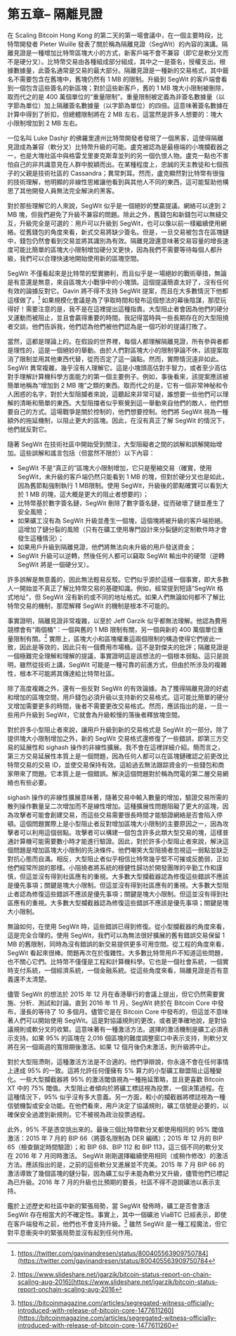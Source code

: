 
#  第五章– 隔離見證

在 Scaling Bitcoin Hong Kong 的第二天的第一場會議中，在一個主要時段，比特幣開發者 Pieter Wuille 發表了關於稱為隔離見證（SegWit）的內容的演講。隔離見證是一種增加比特幣區塊大小的方式，新客戶端不會不兼容（即它是軟分叉而不是硬分叉）。比特幣交易由各種組成部分組成，其中之一是簽名，授權支出。根據數據量，此簽名通常是交易的最大部分。隔離見證是一種新的交易格式，其中籤名不需要包含在舊塊中，舊塊仍然有 1 MB 的限制。升級到 SegWit 的客戶端會看到一個包含這些簽名的新區塊；對於這些新客戶，舊的 1 MB 塊大小限制被刪除，取而代之的是 400 萬個單位的“重量限制”。重量限制被定義為非簽名數據量（以字節為單位）加上隔離簽名數據量（以字節為單位）的四倍。這意味著簽名數據在計算中得到了折扣，但總體限制將在 2 MB 左右，這當然是許多人想要的：塊大小限制增加到 2 MB 左右。

一位名叫 Luke Dashjr 的佛羅里達州比特幣開發者發現了一個黑客，這使得隔離見證成為兼容（軟分叉）比特幣升級的可能。盧克被認為是最極端的小塊攔截器之一，也是大塊社區中與格雷戈里麥克斯韋並列的另一個仇恨人物。盧克一點也不害怕自己的非共識意見在人群中脫穎而出。在某種程度上，忠誠的天主教徒和七個孩子的父親是技術社區的 Cassandra；異常刺耳。然而，盧克顯然對比特幣有很強的技術理解，他明顯的非線性思維讓他看到與其他人不同的東西，這可能幫助他構思了其他開發人員無法完全解決的黑客。

對於那些理解它的人來說，SegWit 似乎是一個絕妙的雙贏提議。網絡可以達到 2 MB 塊，但我們避免了升級不兼容的問題。除此之外，舊錢包和新錢包可以無縫交互，升級完全是可選的：用戶可以升級到 SegWit，也可以像以前一樣繼續使用網絡。從舊錢包的角度來看，新式交易將缺少簽名。但是，一旦交易被包含在區塊鏈中，錢包仍然會看到交易並將其識別為有效。隔離見證還意味著交易容量的增長速度可能比簡單的區塊大小限制增加硬分叉更快，因為我​​們不需要等待每個人都升級，我們可以合理快速地開始使用新的區塊空間。

SegWit 不僅看起來是比特幣的堅實勝利，而且似乎是一場絕妙的戰術舉措，無論是有意還是無意，來自區塊大小戰爭中的小塊頭。這個提議簡直太好了，沒有任何有效的論據反對它。Gavin 將不得不支持 SegWit 提案，而且在大多數情況下他都這樣做了。[^1] 如果規模化會議是為了爭取時間和發布這個想法的幕後陰謀，那麼玩得好！需要注意的是，我不是在這裡提出這種指責。大型阻止者會因為他們的硬分叉運動而被阻止，並且會贏得重要的時間。我記得當時與一些長期存在的大型阻撓者交談。他們告訴我，他們認為他們被他們認為是一個巧妙的提議打敗了。

當然，這都是理論上的。在假設的世界裡，每個人都理解隔離見證，所有參與者都是理性的，這是一個絕妙的舉動。由於人們對區塊大小的限制爭論不休，該提案取消了限制並用其他東西代替，從而否定了這一論點。然而，實際情況遠非如此。SegWit 異常複雜，幾乎沒有人理解它。這是小塊頭高估對手智力，或者至少高估對手理解計算機科學方面能力的第一個主要例子。例如，事後看來，該提案應該被簡單地稱為“增加到 2 MB 塊”之類的東西。取而代之的是，它有一個非常神秘和令人困惑的名字，對於大型阻攔者來說，這聽起來非常可疑，誰想要一些他們可以理解的清晰和簡單的東西。大型阻擋者似乎察覺到這一舉動來自他們的敵人，他們想要自己的方式。這場戰爭是關於控制的，他們想要控制。他們將 SegWit 視為一種額外的拖延機制，以阻止更大的區塊。因此，在沒有真正了解 SegWit 的情況下，他們就反對它。

隨著 SegWit 在技術社區中開始受到關注，大型阻礙者之間的誤解和誤解開始增加。這些誤解和謠言包括（但當然不限於）以下內容：

* SegWit 不是“真正的”區塊大小限制增加，它只是壓縮交易（確實，使用 SegWit，未升級的客戶端仍然只能看到 1 MB 的塊，但對於硬分叉也是如此，因為舊節點強制執行 1 MB限制。使用 SegWit，升級後的節點確實可以看到大於 1 MB 的塊，這大概是更大的阻止者想要的）；
* 比特幣基於數字簽名鏈，SegWit 刪除了數字簽名鏈，從而破壞了鏈並產生了安全風險；
* 如果礦工沒有為 SegWit 升級並產生一個塊，這個塊將被升級的客戶端拒絕。這增加了鏈分裂的風險（只有在礦工使用專門設計來分裂鏈的定制軟件時才會發生這種情況）；
* 如果用戶升級到隔離見證，他們將無法向未升級的用戶發送資金；
* SegWit 升級可以逆轉，然後任何人都可以竊取 SegWit 輸出中的硬幣（逆轉 SegWit 將是一個硬分叉）。

許多誤解是無意義的，因此無法輕易反駁。它們似乎源於這樣一個事實，即大多數人一開始並不真正了解比特幣交易的基礎知識。例如，經常提到短語“SegWit 格式地址”，但 SegWit 沒有新的或不同的地址格式。如果人們無論如何都不了解比特幣交易的機制，那麼解釋 SegWit 的機制是根本不可能的。

事實證明，隔離見證非常複雜，以至於 Jeff Garzik 似乎都無法理解。他認為費用競標會有“兩個桶”：一個與舊的 1 MB 限制有關，另一個與新的 400 萬個單位重量限制有關。[^2] 實際上，區塊大小和區塊權重這兩個限制的構造使得它們彼此一致，因此是等效的，因此只有一個費用市場桶。這不是對傑夫的批評；隔離見證是一個極難完全理解和理解的提議，事實證明這是該想法的一個根本弱點。這只是說明，雖然從技術上講，SegWit 可能是一種可靠的前進方式，但由於所涉及的複雜性，根本不可能將其傳達給比特幣社區。

除了高度複雜之外，還有一些反對 SegWit 的有效論據。為了獲得隔離見證的好處和增加的區塊空間，用戶錢包必須升級以支持新的交易格式。這可能比簡單的硬分叉增加需要更多的時間，後者不需要更改交易格式。然而，應該指出的是，一旦一些用戶升級到 SegWit，它就會為升級較慢的落後者釋放塊空間。

對於許多小型阻止者來說，讓用戶升級到新的交易格式是 SegWit 的一部分。除了提供塊大小限制增加之外，新的 SegWit 交易格式還修復了一些錯誤，即第三方交易的延展性和 sighash 操作的非線性擴展。我不會在這裡詳細介紹。簡而言之，第三方交易延展性本質上是一個問題，因為任何人都可以在區塊鏈確認之前更改比特幣交易的交易 ID，並使交易保持有效。這給過去無法跟踪資金的一些錢包和商家帶來了問題。它本質上是一個錯誤。解決這個問題對於稱為閃電的第二層交易網絡也有些必要。

sighash 操作的非線性擴展意味著，隨著交易中輸入數量的增加，驗證交易所需的散列操作數量呈二次增加而不是線性增加。這種擴展性問題阻礙了更大的區塊，因為攻擊者可能會創建交易，而這些交易需要很長時間才能驗證網絡是否會陷入停頓。這個問題實際上是小型阻止者反對增加區塊大小限制的主要原因之一，因為攻擊者可以利用這個弱點。攻擊者可以構建一個包含許多此類大型交易的塊，這樣普通計算機可能需要數小時才能進行驗證。因此，對於許多小型阻止者來說，解決這個問題是增加區塊大小限制的先決條件。他們嘲笑大型阻撓者忽視這一弱點並缺乏對抗心態而自滿。相反，大型阻止者似乎相信比特幣幾乎堅不可摧或反脆弱，正如他們經常所說的那樣。小阻撓者將系統的穩健性歸功於開發團隊的辛勤工作和謹慎，但這並沒有得到社區應有的重視。大多數大型攔截器認為修復這些錯誤不應該是優先事項；關鍵是塊大小限制。但這並沒有得到社區應有的重視。大多數大型阻止者認為修復這些錯誤不應該是優先事項；關鍵是塊大小限制。但這並沒有得到社區應有的重視。大多數大型攔截器認為修復這些錯誤不應該是優先事項；關鍵是塊大小限制。

無論如何，在使用 SegWit 時，這些錯誤已得到修復。從小型攔截器的角度來看，這是完全合理的。使用 SegWit，我們可以為無法很好擴展的舊有錯誤交易保留 1 MB 的舊限制，同時為沒有錯誤的新交易提供更多可用空間。從工程的角度來看，SegWit 看起來很棒。問題再次在於復雜性。大多數比特幣用戶不知道這些問題，也不關心它們。比特幣不僅僅是工程和計算機科學。它也是一個社會系統，一個實時支付系統，一個經濟系統，一個金融系統。從這些角度來看，隔離見證是否有意義還不太清楚。

儘管 SegWit 的想法於 2015 年 12 月在香港舉行的會議上提出，但它仍然需要實施、分析、測試和討論。直到 2016 年 11 月，SegWit 終於在 Bitcoin Core 中發布，漫長的等待了 10 多個月。儘管它是在 Bitcoin Core 中發布的，但這並不意味著人們可以開始使用 SegWit。這是對協議規則的更改，或者更準確地說，是對協議規則或軟分叉的收緊。這意味著有一種激活方法。選擇的激活機制是礦工必須表示支持。如果 95% 的區塊在 2,016 個區塊的難度調整窗口中表示支持，則軟分叉將在另一個兩週的寬限期後激活。如果 12 個月後仍未激活，則升級將中止。

對於大型阻滯劑，這種激活方法是不合適的。他們爭辯說，你永遠不會在任何事情上達成 95% 的一致。這將允許任何僅擁有 5% 算力的小型礦工聯盟阻止這種變化。一些大型攔截器將 95% 的激活閾值視為一種拖延策略，並且更喜歡 Bitcoin XT 中的 75% 閾值。大型阻止者傾向於將礦工標誌視為投票，一個決策過程。在這種情況下，95% 似乎沒有多大意義。另一方面，較小的攔截器將標誌視為一種信號機製或安全功能。在他們看來，用戶決定了協議規則，礦工信號是必要的，以確保安全過渡到新規則。它不被視為政治投票過程。

此外，95% 不是憑空挑出來的。最後三個比特幣軟分叉都使用相同的 95% 閾值激活：2015 年 7 月的 BIP 66（將簽名限制為 DER 編碼）；2015 年 12 月的 BIP 65（檢查鎖定時間驗證）；和 BIP 68、BIP 112 和 BIP 113，這三個不同的軟分叉在 2016 年 7 月同時激活。 SegWit 剛剛選擇繼續使用相同（或稍作修改）的激活方法。應該指出的是，之前的這些軟分叉進展並不完美。2015 年 7 月 BIP 66 的激活導致了幾個區塊的鏈分裂，因為礦工似乎未能為軟分叉升級，儘管他們已標記為已升級。2016 年 7 月的升級也比預期的要長，社區不得不遊說礦池以表示支持。

鑑於上述歷史和社區中新的緊張局勢，當 SegWit 發佈時，礦工是否會激活 SegWit 存在相當大的不確定性。事實上，其中一個礦池 ViaBTC 已經表示，即使在客戶端發布之前，他們也不會支持升級。[^3] 雖然 SegWit 是一種工程魔法，但它對平息衝突中的緊張局勢並沒有起到任何作用。

[^1]: https://twitter.com/gavinandresen/status/800405563909750784](https://twitter.com/gavinandresen/status/800405563909750784

[^2]: https://www.slideshare.net/jgarzik/bitcoin-status-report-on-chain-scaling-aug-2016](https://www.slideshare.net/jgarzik/bitcoin-status-report-onchain-scaling-aug-2016

[^3]: https://bitcoinmagazine.com/articles/segregated-witness-officially-introduced-with-release-of-bitcoin-core-1477611260](https://bitcoinmagazine.com/articles/segregated-witness-officially-introduced-with-release-of-bitcoin-core-1477611260

